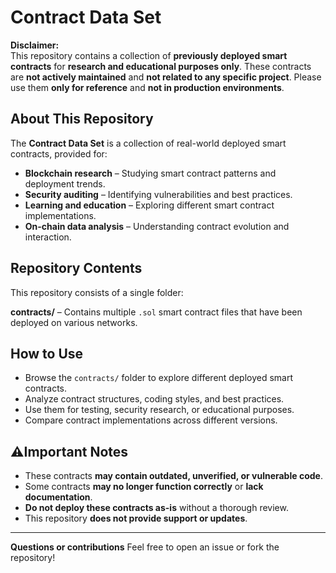# Contract Data Set

**Disclaimer:**  
This repository contains a collection of **previously deployed smart contracts** for **research and educational purposes only**. These contracts are **not actively maintained** and **not related to any specific project**. Please use them **only for reference** and **not in production environments**.

## About This Repository
The **Contract Data Set** is a collection of real-world deployed smart contracts, provided for:
- **Blockchain research** – Studying smart contract patterns and deployment trends.
- **Security auditing** – Identifying vulnerabilities and best practices.
- **Learning and education** – Exploring different smart contract implementations.
- **On-chain data analysis** – Understanding contract evolution and interaction.

## Repository Contents
This repository consists of a single folder:

**contracts/** – Contains multiple `.sol` smart contract files that have been deployed on various networks.

## How to Use
- Browse the `contracts/` folder to explore different deployed smart contracts.
- Analyze contract structures, coding styles, and best practices.
- Use them for testing, security research, or educational purposes.
- Compare contract implementations across different versions.

## ⚠Important Notes
- These contracts **may contain outdated, unverified, or vulnerable code**.
- Some contracts **may no longer function correctly** or **lack documentation**.
- **Do not deploy these contracts as-is** without a thorough review.
- This repository **does not provide support or updates**.

---

**Questions or contributions** Feel free to open an issue or fork the repository!
